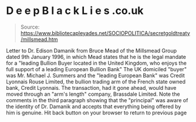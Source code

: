 # D e e p B l a c k L i e s .co.uk

> Source: https://www.bibliotecapleyades.net/SOCIOPOLITICA/secretgoldtreaty/millsmead.htm

Letter
to Dr. Edison Damanik from Bruce Mead of the Millsmead
Group dated 9th January 1996, in which Mead states that
he is the legal mandate for a "leading Bullion
Buyer located in the United Kingdom, who enjoys the
full support of a leading European Bullion Bank"
The UK domiciled "buyer" was Mr. Michael J.
Summers and the "leading European Bank" was
Credit Lyonnais Rouse Limited, the bullion trading arm
of the French state owned bank, Credit Lyonnais. The
transaction, had it gone ahead, would have moved
through an "arm's length" company, Brassdale
Limited. Note the comments in the third
paragraph showing that the "principal" was
aware of the identity of Dr. Damanik and accepts that
everything being offered by him is genuine.
Hit back button on your browser to return to previous page
